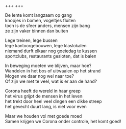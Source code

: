 +++
+++

De lente komt langzaam op gang \
knopjes in bomen, vogeltjes fluiten \
toch is de sfeer anders, mensen zijn bang \
ze zijn vaker binnen dan buiten

Lege treinen, lege bussen \
lege kantoorgebouwen, lege klaslokalen \
niemand durft elkaar nog goeiedag te kussen \
sportclubs, restaurants gesloten, dat is balen

In beweging moeten we blijven, maar hoe? \
Wandelen in het bos of uitwaaien op het strand \
Mogen we daar nog wel naar toe?  \
Of zijn we met te veel, wat is er aan de hand?

Corona heeft de wereld in haar greep \
het virus grijpt de mensen in het leven \
het trekt door heel veel dingen een dikke streep \
het gevecht duurt lang, is niet voor even

Maar we houden vol met goede moed \
Samen krijgen we Corona onder controle, het komt goed!

